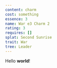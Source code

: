 ```yaml
---
content: charm
cost: something
essence: 3
name: War e3 Charm 2
rating: 3
requires: []
splat: Second Sunrise
trait: War
tree: Leader
---
```


Hello **world**!
